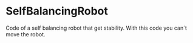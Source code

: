 # SelfBalancingRobot
Code of a self balancing robot that get stability. With this code you can´t move the robot.
